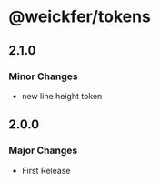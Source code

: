 # @weickfer/tokens

## 2.1.0

### Minor Changes

- new line height token

## 2.0.0

### Major Changes

- First Release
